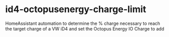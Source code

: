 # id4-octopusenergy-charge-limit
HomeAssistant automation to determine the % charge necessary to reach the target charge of a VW iD4 and set the Octopus Energy IO Charge to add
